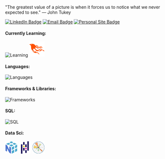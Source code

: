 <p>"The greatest value of a picture is when it forces us to notice what we never expected to see." — John Tukey</p>

<a href="https://www.linkedin.com/in/aaliyah-harper/" rel="noopener noreferrer" target="_blank"><img src="https://img.shields.io/badge/LinkedIn-blue?style=for-the-badge&logo=linkedin&logoColor=white" alt="LinkedIn Badge"/></a>
<a href="mailto:aeverly14@pm.me" rel="noopener noreferrer" target="_blank"><img src="https://img.shields.io/badge/Email-585191?style=for-the-badge&logo=protonmail&logoColor=white" alt="Email Badge"/></a>
<a href="https://aileks.dev/" rel="noopener noreferrer" target="_blank"><img src="https://img.shields.io/badge/Portfolio-1F1F1F?style=for-the-badge&logo=git&logoColor=white" alt="Personal Site Badge"/></a>

#### Currently Learning:
<span>
    <img src="https://skillicons.dev/icons?i=elixir,solidjs" alt="Learning" />
    <img src="https://raw.githubusercontent.com/devicons/devicon/refs/heads/master/icons/phoenix/phoenix-original.svg" height=50 width=50 alt=Learning />
</span>

#### Languages:
<img src="https://skillicons.dev/icons?i=html,css,js,ts,py,r,php,java&perline=4" alt="Languages" />

#### Frameworks & Libraries:
<img src="https://skillicons.dev/icons?i=laravel,react,nextjs,vue,tailwindcss,express,flask,redux&perline=4" alt="Frameworks" />

#### SQL:
<img src="https://skillicons.dev/icons?i=sqlite,mysql,postgres,sequelize&perline=4" alt="SQL" />
  
#### Data Sci:
<img src="https://github.com/devicons/devicon/blob/master/icons/numpy/numpy-original.svg" height="40" alt="Numpy" /> <img src="https://github.com/devicons/devicon/blob/master/icons/pandas/pandas-original.svg" height="40" alt="Pandas" /> <img src="https://github.com/devicons/devicon/blob/master/icons/matplotlib/matplotlib-original.svg" height="40" alt="Matplotlib" />
